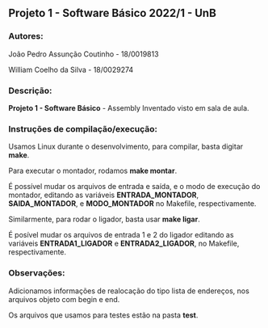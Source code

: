 ## Projeto 1 - Software Básico 2022/1 - UnB

### Autores:

João Pedro Assunção Coutinho - 18/0019813

William Coelho da Silva - 18/0029274

### Descrição:

**Projeto 1 - Software Básico** - Assembly Inventado visto em sala de aula.

### Instruções de compilação/execução:

Usamos Linux durante o desenvolvimento, para compilar, basta digitar **make**.

Para executar o montador, rodamos **make montar**.

É possível mudar os arquivos de entrada e saída, e o modo de execução do montador, editando as variáveis **ENTRADA_MONTADOR**, **SAIDA_MONTADOR**, e **MODO_MONTADOR** no Makefile, respectivamente.

Similarmente, para rodar o ligador, basta usar **make ligar**.

É posível mudar os arquivos de entrada 1 e 2 do ligador editando as variáveis **ENTRADA1_LIGADOR** e **ENTRADA2_LIGADOR**, no Makefile, respectivamente.

### Observações:

Adicionamos informações de realocação do tipo lista de endereços, nos arquivos objeto com begin e end.

Os arquivos que usamos para testes estão na pasta **test**.
